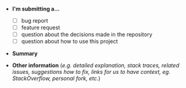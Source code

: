 - **I'm submitting a...**
  - [ ] bug report
  - [ ] feature request
  - [ ] question about the decisions made in the repository
  - [ ] question about how to use this project

- **Summary**

- **Other information** (_e.g. detailed explanation, stack traces, related issues, suggestions how to fix, links for us to have context, eg. StackOverflow, personal fork, etc._)
